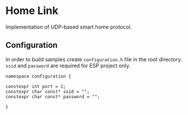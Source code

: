 # Home Link
Implementation of UDP-based smart home protocol.

## Configuration
In order to build samples create `configuration.h` file in the root directory.
`ssid` and `password` are required for ESP project only. 

```
namespace configuration {

constexpr int port = 1;
constexpr char const* ssid = "";
constexpr char const* password = "";

}
```